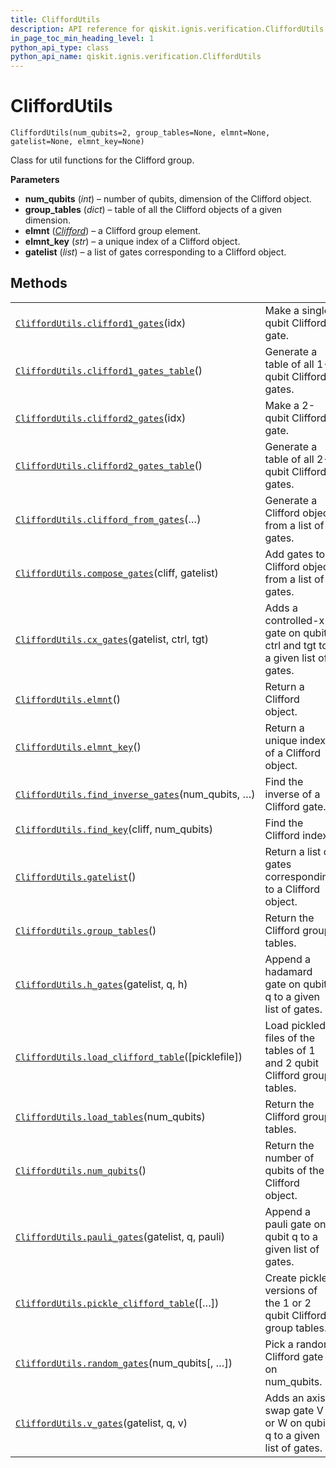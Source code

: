```yaml
---
title: CliffordUtils
description: API reference for qiskit.ignis.verification.CliffordUtils
in_page_toc_min_heading_level: 1
python_api_type: class
python_api_name: qiskit.ignis.verification.CliffordUtils
---
```


# CliffordUtils

<span id="qiskit.ignis.verification.CliffordUtils" />

`CliffordUtils(num_qubits=2, group_tables=None, elmnt=None, gatelist=None, elmnt_key=None)`

Class for util functions for the Clifford group.

**Parameters**

*   **num\_qubits** (*int*) – number of qubits, dimension of the Clifford object.
*   **group\_tables** (*dict*) – table of all the Clifford objects of a given dimension.
*   **elmnt** ([*Clifford*](qiskit.ignis.verification.Clifford "qiskit.ignis.verification.Clifford")) – a Clifford group element.
*   **elmnt\_key** (*str*) – a unique index of a Clifford object.
*   **gatelist** (*list*) – a list of gates corresponding to a Clifford object.

## Methods

|                                                                                                                                                                                 |                                                                           |
| ------------------------------------------------------------------------------------------------------------------------------------------------------------------------------- | ------------------------------------------------------------------------- |
| [`CliffordUtils.clifford1_gates`](qiskit.ignis.verification.CliffordUtils.clifford1_gates "qiskit.ignis.verification.CliffordUtils.clifford1_gates")(idx)                       | Make a single qubit Clifford gate.                                        |
| [`CliffordUtils.clifford1_gates_table`](qiskit.ignis.verification.CliffordUtils.clifford1_gates_table "qiskit.ignis.verification.CliffordUtils.clifford1_gates_table")()        | Generate a table of all 1-qubit Clifford gates.                           |
| [`CliffordUtils.clifford2_gates`](qiskit.ignis.verification.CliffordUtils.clifford2_gates "qiskit.ignis.verification.CliffordUtils.clifford2_gates")(idx)                       | Make a 2-qubit Clifford gate.                                             |
| [`CliffordUtils.clifford2_gates_table`](qiskit.ignis.verification.CliffordUtils.clifford2_gates_table "qiskit.ignis.verification.CliffordUtils.clifford2_gates_table")()        | Generate a table of all 2-qubit Clifford gates.                           |
| [`CliffordUtils.clifford_from_gates`](qiskit.ignis.verification.CliffordUtils.clifford_from_gates "qiskit.ignis.verification.CliffordUtils.clifford_from_gates")(…)             | Generate a Clifford object from a list of gates.                          |
| [`CliffordUtils.compose_gates`](qiskit.ignis.verification.CliffordUtils.compose_gates "qiskit.ignis.verification.CliffordUtils.compose_gates")(cliff, gatelist)                 | Add gates to a Clifford object from a list of gates.                      |
| [`CliffordUtils.cx_gates`](qiskit.ignis.verification.CliffordUtils.cx_gates "qiskit.ignis.verification.CliffordUtils.cx_gates")(gatelist, ctrl, tgt)                            | Adds a controlled-x gate on qubits ctrl and tgt to a given list of gates. |
| [`CliffordUtils.elmnt`](qiskit.ignis.verification.CliffordUtils.elmnt "qiskit.ignis.verification.CliffordUtils.elmnt")()                                                        | Return a Clifford object.                                                 |
| [`CliffordUtils.elmnt_key`](qiskit.ignis.verification.CliffordUtils.elmnt_key "qiskit.ignis.verification.CliffordUtils.elmnt_key")()                                            | Return a unique index of a Clifford object.                               |
| [`CliffordUtils.find_inverse_gates`](qiskit.ignis.verification.CliffordUtils.find_inverse_gates "qiskit.ignis.verification.CliffordUtils.find_inverse_gates")(num\_qubits, …)   | Find the inverse of a Clifford gate.                                      |
| [`CliffordUtils.find_key`](qiskit.ignis.verification.CliffordUtils.find_key "qiskit.ignis.verification.CliffordUtils.find_key")(cliff, num\_qubits)                             | Find the Clifford index.                                                  |
| [`CliffordUtils.gatelist`](qiskit.ignis.verification.CliffordUtils.gatelist "qiskit.ignis.verification.CliffordUtils.gatelist")()                                               | Return a list of gates corresponding to a Clifford object.                |
| [`CliffordUtils.group_tables`](qiskit.ignis.verification.CliffordUtils.group_tables "qiskit.ignis.verification.CliffordUtils.group_tables")()                                   | Return the Clifford group tables.                                         |
| [`CliffordUtils.h_gates`](qiskit.ignis.verification.CliffordUtils.h_gates "qiskit.ignis.verification.CliffordUtils.h_gates")(gatelist, q, h)                                    | Append a hadamard gate on qubit q to a given list of gates.               |
| [`CliffordUtils.load_clifford_table`](qiskit.ignis.verification.CliffordUtils.load_clifford_table "qiskit.ignis.verification.CliffordUtils.load_clifford_table")(\[picklefile]) | Load pickled files of the tables of 1 and 2 qubit Clifford group tables.  |
| [`CliffordUtils.load_tables`](qiskit.ignis.verification.CliffordUtils.load_tables "qiskit.ignis.verification.CliffordUtils.load_tables")(num\_qubits)                           | Return the Clifford group tables.                                         |
| [`CliffordUtils.num_qubits`](qiskit.ignis.verification.CliffordUtils.num_qubits "qiskit.ignis.verification.CliffordUtils.num_qubits")()                                         | Return the number of qubits of the Clifford object.                       |
| [`CliffordUtils.pauli_gates`](qiskit.ignis.verification.CliffordUtils.pauli_gates "qiskit.ignis.verification.CliffordUtils.pauli_gates")(gatelist, q, pauli)                    | Append a pauli gate on qubit q to a given list of gates.                  |
| [`CliffordUtils.pickle_clifford_table`](qiskit.ignis.verification.CliffordUtils.pickle_clifford_table "qiskit.ignis.verification.CliffordUtils.pickle_clifford_table")(\[…])    | Create pickled versions of the 1 or 2 qubit Clifford group tables.        |
| [`CliffordUtils.random_gates`](qiskit.ignis.verification.CliffordUtils.random_gates "qiskit.ignis.verification.CliffordUtils.random_gates")(num\_qubits\[, …])                  | Pick a random Clifford gate on num\_qubits.                               |
| [`CliffordUtils.v_gates`](qiskit.ignis.verification.CliffordUtils.v_gates "qiskit.ignis.verification.CliffordUtils.v_gates")(gatelist, q, v)                                    | Adds an axis-swap gate V or W on qubit q to a given list of gates.        |

